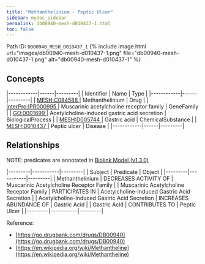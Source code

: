 ```yaml
---
title: "Methanthelinium - Peptic Ulcer"
sidebar: mydoc_sidebar
permalink: db00940-mesh-d010437-1.html
toc: false 
---
```



Path ID: `DB00940_MESH_D010437_1`
{% include image.html url="images/db00940-mesh-d010437-1.png" file="db00940-mesh-d010437-1.png" alt="db00940-mesh-d010437-1" %}

## Concepts

|------------|------|---------|
| Identifier | Name | Type    |
|------------|------|---------|
| <a href="https://identifiers.org/MESH:C084588">MESH:C084588 </a> | Methanthelinium | Drug |
| <a href="https://identifiers.org/InterPro:IPR000995">InterPro:IPR000995 </a> | Muscarinic acetylcholine receptor family | GeneFamily |
| <a href="https://identifiers.org/GO:0001699">GO:0001699 </a> | Acetylcholine-induced gastric acid secretion | BiologicalProcess |
| <a href="https://identifiers.org/MESH:D005744">MESH:D005744 </a> | Gastric acid | ChemicalSubstance |
| <a href="https://identifiers.org/MESH:D010437">MESH:D010437 </a> | Peptic ulcer | Disease |
|------------|------|---------|

## Relationships


NOTE: predicates are annotated in <a href="https://github.com/biolink/biolink-model/releases/tag/v1.3.0">Biolink Model (v1.3.0)</a>

|---------|-----------|---------|
| Subject | Predicate | Object  |
|---------|-----------|---------|
| Methanthelinium | DECREASES ACTIVITY OF | Muscarinic Acetylcholine Receptor Family |
| Muscarinic Acetylcholine Receptor Family | PARTICIPATES IN | Acetylcholine-Induced Gastric Acid Secretion |
| Acetylcholine-Induced Gastric Acid Secretion | INCREASES ABUNDANCE OF | Gastric Acid |
| Gastric Acid | CONTRIBUTES TO | Peptic Ulcer |
|---------|-----------|---------|

Reference: 
  - [https://go.drugbank.com/drugs/DB00940](https://go.drugbank.com/drugs/DB00940)
  - [https://en.wikipedia.org/wiki/Methantheline](https://en.wikipedia.org/wiki/Methantheline)
